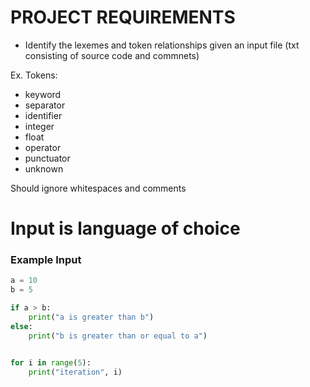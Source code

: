 # PROJECT REQUIREMENTS #

- Identify the lexemes and token relationships given an input file (txt consisting of source code and commnets)

Ex. Tokens:
- keyword
- separator
- identifier
- integer
- float
- operator
- punctuator
- unknown

Should ignore whitespaces and comments

# Input is language of choice #

### Example Input ###

```python
a = 10 
b = 5

if a > b:
    print("a is greater than b")
else:
    print("b is greater than or equal to a")


for i in range(5):
    print("iteration", i)
```